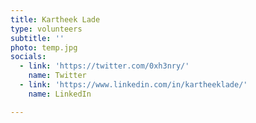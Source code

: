 ```yaml
---
title: Kartheek Lade
type: volunteers
subtitle: ''
photo: temp.jpg
socials:
  - link: 'https://twitter.com/0xh3nry/'
    name: Twitter
  - link: 'https://www.linkedin.com/in/kartheeklade/'
    name: LinkedIn

---
```


